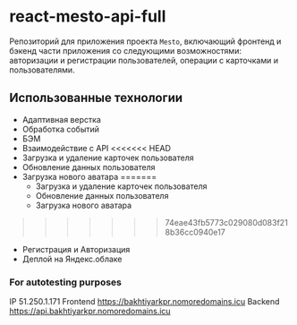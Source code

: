 # react-mesto-api-full
Репозиторий для приложения проекта `Mesto`, включающий фронтенд и бэкенд части приложения со следующими возможностями: авторизации и регистрации пользователей, операции с карточками и пользователями. 

## Использованные технологии

- Адаптивная верстка
- Обработка событий 
- БЭМ
- Взаимодействие с API
<<<<<<< HEAD
 - Загрузка и удаление карточек пользователя
 - Обновление данных пользователя
 - Загрузка нового аватара
=======
   - Загрузка и удаление карточек пользователя
   - Обновление данных пользователя
   - Загрузка нового аватара
>>>>>>> 74eae43fb5773c029080d083f218b36cc0940e17
- Регистрация и Авторизация
- Деплой на Яндекс.облаке


### For autotesting purposes
IP 51.250.1.171
Frontend https://bakhtiyarkpr.nomoredomains.icu
Backend https://api.bakhtiyarkpr.nomoredomains.icu